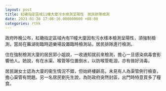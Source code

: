 ```yaml
---
layout: post
title: 紅磡指定區域11幢大廈污水檢測呈陽性　居民排隊檢測
date: 2021-01-28 17:06:16.000000000 +08:00
categories: rthk
---
```


政府昨晚公布，紅磡指定區域內有11幢大廈因有污水樣本檢測呈陽性，須強制檢測，當局在蕪湖街臨時遊樂場設置臨時檢測站，居民排隊進行檢測。

住在強制檢測大廈的居民郭小姐說，一收通知就前來檢測，擔心一旦感染病毒會影響他人。她說，有在水渠、喉管等位置倒水，以防喉管乾涸，亦有做好消毒。

居民謝女士認為大廈的衞生情況不錯，但始終樓齡高，未見有人為渠管例行檢查，擔心渠管有問題。另一名居民劉先生說，為防政府突然封區，出門時特意買多了糧食。
